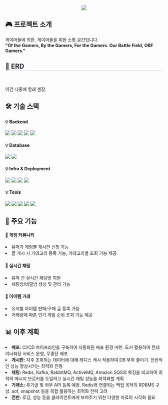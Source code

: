 <div align= "center">
  <img src="https://capsule-render.vercel.app/api?type=waving&color=auto&height=120&text=Game%20Community&animation=&fontColor=90e0ef&fontSize=70" />
</div>

<div> 
  <h2> 🎮 프로젝트 소개 </h2>  
  게이머들에 의한, 게이머들을 위한 소통 공간입니다.<br>
  <b>"Of the Gamers, By the Gamers, For the Gamers.</li> Our Battle Field, OBF Gamers."</b>
</div>

<div>
  <h2 style="border-bottom: 1px solid #d8dee4; color: #282d33;"> 🔗 ERD </h2> <br>
  <p> 이건 나중에 할래 젠장. </p>
</div>

## 🛠 기술 스택

#### 💡 Backend
<p>
    <img src="https://img.shields.io/badge/Java-007396?style=for-the-badge&logo=Java&logoColor=white">
    <img src="https://img.shields.io/badge/Spring%20Boot-6DB33F?style=for-the-badge&logo=Spring%20Boot&logoColor=white">
    <img src="https://img.shields.io/badge/Spring%20Security-6DB33F?style=for-the-badge&logo=Spring%20Security&logoColor=white">
    <img src="https://img.shields.io/badge/JPA-6DB33F?style=for-the-badge&logo=hibernate&logoColor=white">
    <img src="https://img.shields.io/badge/QueryDSL-6DB33F?style=for-the-badge&logo=QueryDSL&logoColor=white">
</p>

#### 💡 Database
<p>
    <img src="https://img.shields.io/badge/MySQL-4479A1?style=for-the-badge&logo=MySQL&logoColor=white">
    <img src="https://img.shields.io/badge/Redis-DC382D?style=for-the-badge&logo=Redis&logoColor=white">
</p>

#### 💡 Infra & Deployment
<p>
    <img src="https://img.shields.io/badge/Docker-2496ED?style=for-the-badge&logo=Docker&logoColor=white">
    <img src="https://img.shields.io/badge/Amazon%20S3-569A31?style=for-the-badge&logo=Amazon%20S3&logoColor=white">
    <img src="https://img.shields.io/badge/AWS%20EC2-FF9900?style=for-the-badge&logo=Amazon%20AWS&logoColor=white">
    <img src="https://img.shields.io/badge/AWS%20RDS-527FFF?style=for-the-badge&logo=Amazon%20RDS&logoColor=white">
</p>

#### 💡 Tools
<p>
    <img src="https://img.shields.io/badge/Gradle-02303A?style=for-the-badge&logo=Gradle&logoColor=white">
    <img src="https://img.shields.io/badge/Git-F05032?style=for-the-badge&logo=Git&logoColor=white">
    <img src="https://img.shields.io/badge/GitHub-181717?style=for-the-badge&logo=GitHub&logoColor=white">
    <img src="https://img.shields.io/badge/IntelliJ%20IDEA-000000?style=for-the-badge&logo=IntelliJ%20IDEA&logoColor=white">
    <img src="https://img.shields.io/badge/Slack-4A154B?style=for-the-badge&logo=Slack&logoColor=white">
</p>



<div>
  <h2> 🎲 주요 기능 </h2>
  <h4> 📌 게임 커뮤니티</h4>
  <li>유저가 게임별 게시판 신청 가능</li>
  <li>글 게시 시 카테고리 등록 가능, 카테고리별 조회 기능 제공</li>
  <h4> 📌 실시간 채팅</h4>
  <li>유저 간 실시간 채팅방 지원</li>
  <li>채팅방/비밀방 생성 및 관리 가능</li>
  <h4> 📌 아이템 거래</h4>
  <li>유저별 아이템 판매/구매 글 등록 가능</li>
  <li>거래량에 따른 인기 게임 순위 조회 기능 제공</li>
</div>

<div>
  <h2> 📊 이후 계획</h2>
    <li><strong>배포:</strong> CI/CD 파이프라인을 구축하여 자동화된 배포 환경 마련. 도커 활용하여 컨테이너화된 서비스 운영, 무중단 배포</li>
    <li><strong>게시판:</strong> 자주 조회되는 데이터에 대해 레디스 캐시 적용하여 DB 부하 줄이기. 전반적인 성능 향상시키는 최적화 진행</li>
    <li><strong>채팅:</strong> Redis, Kafka, RabbitMQ, ActiveMQ, Amazon SQS의 특징을 비교하여 최적의 메시지 브로커를 도입하고 실시간 채팅 성능을 최적화할 계획</li>
    <li><strong>거래소:</strong> 후기글 및 외부 API 등록 예정. Redis와 연결되는 백업 목적의 RDBMS 구성. aof, snapshot 등을 복합 활용하는 최적화 전략 고려</li>
    <li><strong>전반:</strong> 로깅, 성능 등을 클라이언트에게 보여주기 위한 다양한 자료의 시각화 필요</li>
</div>
